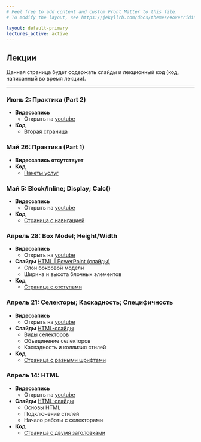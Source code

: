 ```yaml
---
# Feel free to add content and custom Front Matter to this file.
# To modify the layout, see https://jekyllrb.com/docs/themes/#overriding-theme-defaults

layout: default-primary
lectures_active: active
---
```

<section class="info">
          <h2 class="info-header">Лекции</h2>
          <p>
            Данная страница будет содержать слайды и лекционный код (код,
            написанный во время лекции).
          </p>
          <hr />
</section>

<section>
  <h3 class="topic">Июнь 2: Практика (Part 2)</h3>
  <ul>
    <li>
      <strong>Видеозапись</strong>
      <ul>
        <li>Открыть на <a target="_blank"
        href="https://youtu.be/N6RafN_8Zeg"
            >youtube</a
          >
        </li>
      </ul>
    </li>
    <li>
      <strong>Код</strong>
      <ul>
        <li>
          <a href="{{ site.url }}/assets/material/week5/code5.zip"
            >Вторая страница</a
          >
        </li>
      </ul>
    </li>
  </ul>
  <h3 class="topic">Май 26: Практика (Part 1)</h3>
  <ul>
    <li>
      <strong>Видеозапись отсутствует</strong>
    </li>
    <li>
      <strong>Код</strong>
      <ul>
        <li>
          <a href="{{ site.url }}/assets/material/week4/code4.zip"
            >Пакеты услуг</a
          >
        </li>
      </ul>
    </li>
  </ul>
  <h3 class="topic">Май 5: Block/Inline; Display; Calc()</h3>
  <ul>
    <li>
      <strong>Видеозапись</strong>
      <ul>
        <li>Открыть на <a target="_blank"
        href="https://youtu.be/baiky34O-3U"
            >youtube</a
          >
        </li>
      </ul>
    </li>
    <li>
      <strong>Код</strong>
      <ul>
        <li>
          <a href="{{ site.url }}/assets/material/week3/code3.zip"
            >Страница с навигацией</a
          >
        </li>
      </ul>
    </li>
  </ul>
  <h3 class="topic">Апрель 28: Box Model; Height/Width</h3>
  <ul>
    <li>
      <strong>Видеозапись</strong>
      <ul>
        <li>Открыть на <a target="_blank"
        href="https://youtu.be/7_NczYCR1t0"
            >youtube</a
          >
        </li>
      </ul>
    </li>
    <li>
      <strong>Слайды</strong>
      <a
        href="{{ site.url }}/assets/material/week2/presentation2.zip"
        >HTML | PowerPoint (слайды)</a
      >
      <ul>
        <li>Слои боксовой модели</li>
        <li>Ширина и высота блочных элементов</li>
      </ul>
    </li>
    <li>
      <strong>Код</strong>
      <ul>
        <li>
          <a href="{{ site.url }}/assets/material/week2/code2.zip"
            >Страница с отступами</a
          >
        </li>
      </ul>
    </li>
  </ul>
  <h3 class="topic">Апрель 21: Селекторы; Каскадность; Специфичность</h3>
  <ul>
    <li>
      <strong>Видеозапись</strong>
      <ul>
        <li>Открыть на <a target="_blank"
        href="https://youtu.be/co1Y8xZgch4"
            >youtube</a
          >
        </li>
      </ul>
    </li>
    <li>
      <strong>Слайды</strong>
      <a
        href="{{ site.url }}/assets/material/week1/presentation1.zip"
        >HTML-слайды</a
      >
      <ul>
        <li>Виды селекторов</li>
        <li>Объединение селекторов</li>
        <li>Каскадность и коллизия стилей</li>
      </ul>
    </li>
    <li>
      <strong>Код</strong>
      <ul>
        <li>
          <a href="{{ site.url }}/assets/material/week1/code1.zip"
            >Страница с разными шрифтами</a
          >
        </li>
      </ul>
    </li>
  </ul>
  <h3 class="topic">Апрель 14: HTML</h3>
  <ul>
    <li>
      <strong>Видеозапись</strong>
      <ul>
        <li>Открыть на <a target="_blank"
        href="https://youtu.be/H5iXZn34eIg"
            >youtube</a
          >
        </li>
      </ul>
    </li>
    <li>
      <strong>Слайды</strong>
      <a
        href="{{ site.url }}/assets/material/week0/presentation0.zip"
        >HTML-слайды</a
      >
      <ul>
        <li>Основы HTML</li>
        <li>Подключение стилей</li>
        <li>Начало работы с селекторами</li>
      </ul>
    </li>
    <li>
      <strong>Код</strong>
      <ul>
        <li>
          <a href="{{ site.url }}/assets/material/week0/code0.zip"
            >Страница с двумя заголовками</a
          >
        </li>
      </ul>
    </li>
  </ul>

  <!-- <h3 class="topic">Апрель 2: Каскадность; Модели; Box;</h3>
  <ul>
    <li>
      <strong>Слайды</strong>
      <a
        href="https://docs.google.com/presentation/d/1W3B68eT5fqYJJncCzWiAA3IRfNEywbJJ1elCjGecFlM/edit#slide=id.p"
        >Google slides</a
      >
      / <a href="26/lecture26.pdf">lecture26.pdf</a>
      <ul>
        <li>Middleware and Routes</li>
        <li>Single-page web app</li>
        <li>More MongoDB examples</li>
        <li>Authentication</li>
      </ul>
    </li>
    <li>
      <strong>Код</strong>
      <ul>
        <li>
          <a href="https://github.com/yayinternet/module-examples"
            >Modules and Routes</a
          >
        </li>
        <li>
          <a href="https://github.com/yayinternet/cross-stitch-examples"
            >Cross-stitch examples</a
          >
        </li>
      </ul>
    </li>
  </ul> -->
</section>